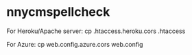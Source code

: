 # nnycmspellcheck

For Heroku/Apache server:
cp .htaccess.heroku.cors .htaccess

For Azure:
cp web.config.azure.cors web.config

